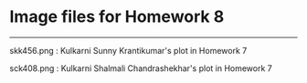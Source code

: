 # Image files for Homework 8

---

skk456.png : Kulkarni Sunny Krantikumar's plot in Homework 7

sck408.png : Kulkarni Shalmali Chandrashekhar's plot in Homework 7
